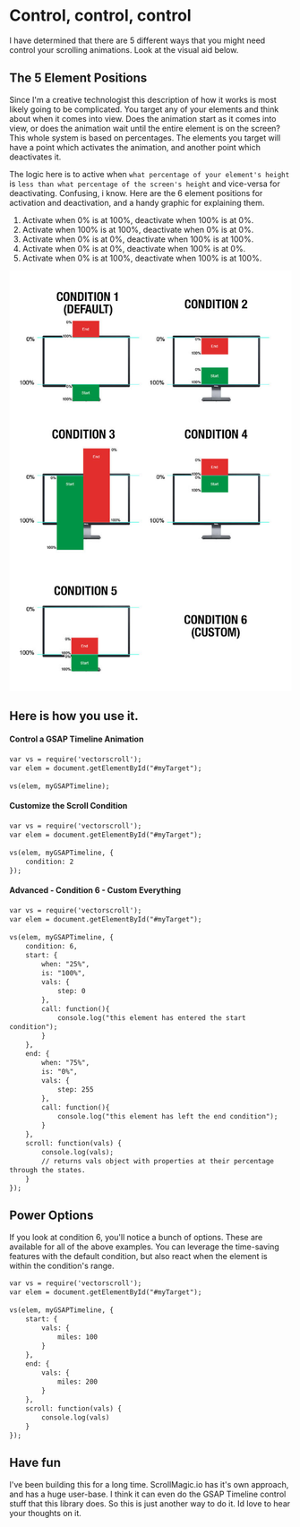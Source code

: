 Control, control, control
==============================
I have determined that there are 5 different ways that you might need control your scrolling animations. Look at the visual aid below.

The 5 Element Positions
---
Since I'm a creative technologist this description of how it works is most likely going to be complicated. You target any of your elements and think about when it comes into view. Does the animation start as it comes into view, or does the animation wait until the entire element is on the screen? This whole system is based on percentages. The elements you target will have a point which activates the animation, and another point which deactivates it.

The logic here is to active when `what percentage of your element's height` is `less than what percentage of the screen's height` and vice-versa for deactivating. Confusing, i know. Here are the 6 element positions for activation and deactivation, and a handy graphic for explaining them.

 1. Activate when 0% is at 100%, deactivate when 100% is at 0%.
 2. Activate when 100% is at 100%, deactivate when 0% is at 0%.
 3. Activate when 0% is at 0%, deactivate when 100% is at 100%.
 4. Activate when 0% is at 0%, deactivate when 100% is at 0%.
 5. Activate when 0% is at 100%, deactivate when 100% is at 100%.

![](README/howtofarm.jpg)

Here is how you use it.
--
#### Control a GSAP Timeline Animation ####
    var vs = require('vectorscroll');
    var elem = document.getElementById("#myTarget");

	vs(elem, myGSAPTimeline);




#### Customize the Scroll Condition ####
    var vs = require('vectorscroll');
    var elem = document.getElementById("#myTarget");

	vs(elem, myGSAPTimeline, {
		condition: 2
	});


#### Advanced - Condition 6 - Custom Everything ####
    var vs = require('vectorscroll');
    var elem = document.getElementById("#myTarget");

	vs(elem, myGSAPTimeline, {
		condition: 6,
		start: {
			when: "25%",
			is: "100%",
			vals: {
				step: 0
			},
			call: function(){
				console.log("this element has entered the start condition");
			}
		},
		end: {
			when: "75%",
			is: "0%",
			vals: {
				step: 255
			},
			call: function(){
				console.log("this element has left the end condition");
			}
		},
		scroll: function(vals) {
			console.log(vals); 
			// returns vals object with properties at their percentage through the states.
		}
	});


Power Options
---
If you look at condition 6, you'll notice a bunch of options. These are available for all of the above examples. You can leverage the time-saving features with the default condition, but also react when the element is within the condition's range.

	var vs = require('vectorscroll');
    var elem = document.getElementById("#myTarget");

	vs(elem, myGSAPTimeline, {
		start: {
			vals: {
				miles: 100
			}
		},
		end: {
			vals: {
				miles: 200
			}
		},
		scroll: function(vals) {
			console.log(vals)
		}
	});


Have fun
---
I've been building this for a long time. ScrollMagic.io has it's own approach, and has a huge user-base. I think it can even do the GSAP Timeline control stuff that this library does. So this is just another way to do it. Id love to hear your thoughts on it. 